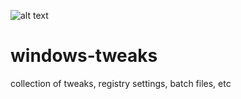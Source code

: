 ![alt text](https://www.boredgamer.co.uk/wp-content/uploads/2018/03/Windows-10-tweaks-secrets.jpg)

# windows-tweaks
collection of tweaks, registry settings, batch files, etc
